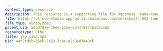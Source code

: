 ```yaml
---
content_type: resource
description: This resource is a supporting file for Japanese 'sama-kana-gakusha'.
file: https://ol-ocw-studio-app-qa.s3.amazonaws.com/courses/24-901-language-and-its-structure-i-phonology-fall-2010/aa69cdeb65cb7d837daea2d8a03448f6_jap_sama.mp3
file_type: audio/mpeg
parent_uid: 52b0792e-d6ee-155e-eb47-087fbada3cb6
resourcetype: Other
title: jap_sama.mp3
uid: aa69cdeb-65cb-7d83-7dae-a2d8a03448f6
---
```

